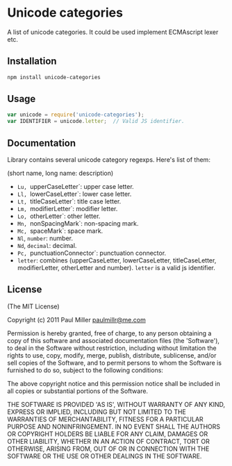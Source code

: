 # Unicode categories
A list of unicode categories.
It could be used implement ECMAscript lexer etc.

## Installation

```bash
npm install unicode-categories
```

## Usage

```javascript
var unicode = require('unicode-categories');
var IDENTIFIER = unicode.letter;  // Valid JS identifier.
```

## Documentation
Library contains several unicode category regexps. Here's list of them:

(short name, long name: description)

- `Lu, `upperCaseLetter`: upper case letter.
- `Ll, `lowerCaseLetter`: lower case letter.
- `Lt, `titleCaseLetter`: title case letter.
- `Lm, `modifierLetter`: modifier letter.
- `Lo, `otherLetter`: other letter.
- `Mn, `nonSpacingMark`: non-spacing mark.
- `Mc, `spaceMark`: space mark.
- `Nl`, `number`: number.
- `Nd`, `decimal`: decimal.
- `Pc, `punctuationConnector`: punctuation connector.
- `letter`: combines (upperCaseLetter, lowerCaseLetter, titleCaseLetter,
modifierLetter, otherLetter and number). `letter` is a valid js identifier.

## License
(The MIT License)

Copyright (c) 2011 Paul Miller <paulmillr@me.com>

Permission is hereby granted, free of charge, to any person obtaining a copy of this software and associated documentation files (the 'Software'), to deal in the Software without restriction, including without limitation the rights to use, copy, modify, merge, publish, distribute, sublicense, and/or sell copies of the Software, and to permit persons to whom the Software is furnished to do so, subject to the following conditions:

The above copyright notice and this permission notice shall be included in all copies or substantial portions of the Software.

THE SOFTWARE IS PROVIDED 'AS IS', WITHOUT WARRANTY OF ANY KIND, EXPRESS OR IMPLIED, INCLUDING BUT NOT LIMITED TO THE WARRANTIES OF MERCHANTABILITY, FITNESS FOR A PARTICULAR PURPOSE AND NONINFRINGEMENT. IN NO EVENT SHALL THE AUTHORS OR COPYRIGHT HOLDERS BE LIABLE FOR ANY CLAIM, DAMAGES OR OTHER LIABILITY, WHETHER IN AN ACTION OF CONTRACT, TORT OR OTHERWISE, ARISING FROM, OUT OF OR IN CONNECTION WITH THE SOFTWARE OR THE USE OR OTHER DEALINGS IN THE SOFTWARE.

